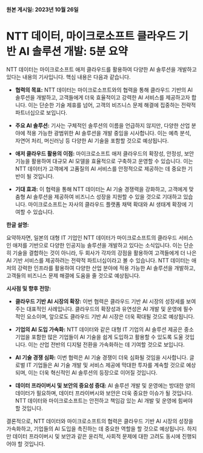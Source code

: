 **원본 게시일: 2023년 10월 26일**

# NTT 데이터, 마이크로소프트 클라우드 기반 AI 솔루션 개발: 5분 요약

NTT 데이터는 마이크로소프트 애저 클라우드를 활용하여 다양한 AI 솔루션을 개발하고 있다는 내용의 기사입니다.  핵심 내용은 다음과 같습니다.

* **협력의 목표:**  NTT 데이터는 마이크로소프트와의 협력을 통해 클라우드 기반의 AI 솔루션을 개발하고, 고객들에게 더욱 효율적이고 강력한 AI 서비스를 제공하고자 합니다.  이는 단순한 기술 제휴를 넘어, 고객의 비즈니스 문제 해결에 집중하는 전략적 파트너십으로 보입니다.

* **주요 AI 솔루션:**  기사는 구체적인 솔루션의 이름을 언급하지 않지만,  다양한 산업 분야에 적용 가능한 광범위한 AI 솔루션을 개발 중임을 시사합니다.  이는 예측 분석, 자연어 처리, 머신러닝 등 다양한 AI 기술을 포함할 것으로 예상됩니다.

* **애저 클라우드 활용의 이점:** 마이크로소프트 애저 클라우드의 확장성, 안정성, 보안 기능을 활용하여  대규모 AI 모델을 효율적으로 구축하고 운영할 수 있습니다.  이는 NTT 데이터가  고객에게  고품질의 AI 서비스를 안정적으로 제공하는 데 중요한 기반이 될 것입니다.

* **기대 효과:** 이 협력을 통해 NTT 데이터는  AI 기술 경쟁력을 강화하고,  고객에게  맞춤형 AI 솔루션을 제공하여  비즈니스 성장을 지원할 수 있을 것으로 기대하고 있습니다.  마이크로소프트는  자사의 클라우드 플랫폼 채택 확대와  AI 생태계 확장에 기여할 수 있습니다.


**한글 설명:**

요약하자면, 일본의 대형 IT 기업인 NTT 데이터가 마이크로소프트의 클라우드 서비스인 애저를 기반으로 다양한 인공지능 솔루션을 개발하고 있다는 소식입니다.  이는 단순히 기술을 결합하는 것이 아니라,  두 회사가 각자의 강점을 활용하여 고객들에게 더 나은 AI 기반 서비스를 제공하려는 전략적 파트너십이라고 볼 수 있습니다.  NTT 데이터는 애저의 강력한 인프라를 활용하여  다양한 산업 분야에 적용 가능한 AI 솔루션을 개발하고,  고객들의 비즈니스 문제 해결에 도움을 줄 것으로 예상됩니다.


**시사점 및 향후 전망:**

* **클라우드 기반 AI 시장의 확장:** 이번 협력은 클라우드 기반 AI 시장의 성장세를 보여주는 대표적인 사례입니다.  클라우드의 확장성과 유연성은 AI 개발 및 운영에 필수적인 요소이며, 앞으로도 클라우드 기반 AI 시장은 더욱 확대될 것으로 예상됩니다.

* **기업의 AI 도입 가속화:**  NTT 데이터와 같은 대형 IT 기업의 AI 솔루션 제공은  중소기업을 포함한 많은 기업들이 AI 기술을 쉽게 도입하고 활용할 수 있도록 도울 것입니다.  이는  산업 전반의 디지털 전환을 가속화하는 데 기여할 것으로 보입니다.

* **AI 기술 경쟁 심화:** 이번 협력은  AI 기술 경쟁이 더욱 심화될 것임을 시사합니다.  글로벌 IT 기업들은  AI 기술 개발 및 서비스 제공에  막대한 투자를 계속할 것으로 예상되며, 이는  더욱  혁신적인 AI 솔루션의 등장으로 이어질 것입니다.

* **데이터 프라이버시 및 보안의 중요성 증대:**  AI 솔루션 개발 및 운영에는  방대한 양의 데이터가 필요하며,  데이터 프라이버시와 보안은  더욱 중요한 이슈가 될 것입니다.  NTT 데이터와 마이크로소프트는  안전하고 책임감 있는 AI 개발 및 운영에  힘써야 할 것입니다.


결론적으로, NTT 데이터와 마이크로소프트의 협력은 클라우드 기반 AI 시장의 성장을 가속화하고, 기업들의 AI 도입을 촉진하는 데 중요한 역할을 할 것으로 예상됩니다.  하지만  데이터 프라이버시 및 보안과 같은  윤리적, 사회적 문제에 대한 고려도  동시에 진행되어야 할 것입니다.